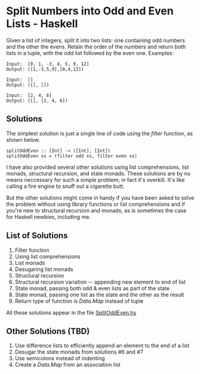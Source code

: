 # Split Numbers into Odd and Even Lists - Haskell

Given a list of integers, split it into two lists: one containing odd numbers and the other the evens. Retain the order of the numbers and return both lists in a tuple, with the odd list followed by the even one. Examples:

```
Input:  [0, 1, -3, 4, 5, 9, 12]
Output: ([1,-3,5,9],[0,4,12])

Input:  []
Output: ([], [])

Input:  [2, 4, 6]
Output: ([], [2, 4, 6])
```
## Solutions

The simplest solution is just a single line of code using the *filter* function, as shown below.
```
splitOddEven :: [Int] -> ([Int], [Int])
splitOddEven xs = (filter odd xs, filter even xs)
```

I have also provided several other solutions using list comprehensions, list monads, structural recursion, and state monads. These solutions are by no means neccessary for such a simple problem; in fact it's overkill. It's like calling a fire engine to snuff out a cigarette butt.

But the other solutions might come in handy if you have been asked to solve the problem without using library functions or list comprehensions and if you're new to structural recursion and monads, as is sometimes the case for Haskell newbies, including me.

## List of Solutions

1. Filter function
2. Using list comprehensions
3. List monads
4. Desugaring list monads
5. Structural recursion
6. Structural recursion variation -- appending new element to end of list
7. State monad, passing both odd & even lists as part of the state
8. State monad, passing one list as the state and the other as the result
9. Return type of function is *Data.Map* instead of tuple

All these solutions appear in the file [SplitOddEven.hs](SplitOddEven.hs)

## Other Solutions (TBD)

1. Use difference lists to efficiently append an element to the end of a list
2. Desugar the state monads from solutions #6 and #7
3. Use semicolons instead of indenting
4. Create a *Data.Map* from an association list
